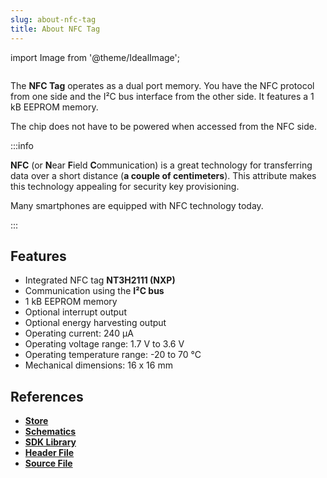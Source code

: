 ```yaml
---
slug: about-nfc-tag
title: About NFC Tag
---
```

import Image from '@theme/IdealImage';

<div class="container">
  <div class="row">
    <div class="col col--4">
      <div><Image img={require('./1-wire-module.png')} /></div>
    </div>
    <div class="col col--6">
      <p>
        The <b>NFC Tag</b> operates as a dual port memory. You have the NFC protocol from one side and the I²C bus interface from the other side. It features a 1 kB EEPROM memory.
      </p>
      <p>
        The chip does not have to be powered when accessed from the NFC side.
      </p>
    </div>
  </div>
</div>

:::info

**NFC** (or **N**ear **F**ield **C**ommunication) is a great technology for transferring data over a short distance (**a couple of centimeters**). This attribute makes this technology appealing for security key provisioning.

Many smartphones are equipped with NFC technology today.

:::

## Features
- Integrated NFC tag **NT3H2111 (NXP)**
- Communication using the **I²C bus**
- 1 kB EEPROM memory
- Optional interrupt output
- Optional energy harvesting output
- Operating current: 240 µA
- Operating voltage range: 1.7 V to 3.6 V
- Operating temperature range: -20 to 70 °C
- Mechanical dimensions: 16 x 16 mm

## References
- [**Store**](https://www.hardwario.store/p/nfc-tag)
- [**Schematics**](https://github.com/hardwario/bc-hardware/tree/master/out/bc-tag-nfc)
- [**SDK Library**](https://sdk.hardwario.com/group__twr__tag__nfc)
- [**Header File**](https://github.com/hardwario/twr-sdk/blob/master/twr/inc/twr_tag_nfc.h)
- [**Source File**](https://github.com/hardwario/twr-sdk/blob/master/twr/src/twr_tag_nfc.c)
